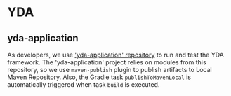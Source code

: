 # YDA
## yda-application

As developers, we use ['yda-application' repository](https://github.com/love-vector/yda-application) to run and test the YDA framework.
The 'yda-application' project relies on modules from this repository, so we use `maven-publish` plugin to publish artifacts to Local Maven Repository.
Also, the Gradle task `publishToMavenLocal` is automatically triggered when task `build` is executed.